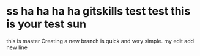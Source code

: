 ss
ha ha ha ha
gitskills
test test
this is your test
sun
=========
this is master
Creating a new branch is quick and very simple.
my edit
add new line
